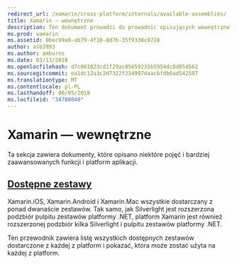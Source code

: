 ```yaml
---
redirect_url: /xamarin/cross-platform/internals/available-assemblies/
title: Xamarin — wewnętrzne
description: Ten dokument prowadzi do prowadnic opisujących wewnętrzne działanie programu Xamarin. Obecnie łączy do dokumentu dostępnych zestawów.
ms.prod: xamarin
ms.assetid: 0bec99a9-ab79-4f10-8d7b-35f9338c0728
author: asb3993
ms.author: amburns
ms.date: 03/13/2018
ms.openlocfilehash: d7c001023cd1f29ac85659235b5954dc8d054562
ms.sourcegitcommit: ea1dc12a3c2d7322f234997daacbfdb6ad542507
ms.translationtype: MT
ms.contentlocale: pl-PL
ms.lasthandoff: 06/05/2018
ms.locfileid: "34780048"
---
```

# <a name="xamarin--internals"></a>Xamarin — wewnętrzne

Ta sekcja zawiera dokumenty, które opisano niektóre pojęć i bardziej zaawansowanych funkcji i platform aplikacji.

## <a name="available-assembliescross-platforminternalsavailable-assembliesmd"></a>[Dostępne zestawy](~/cross-platform/internals/available-assemblies.md)

Xamarin.iOS, Xamarin.Android i Xamarin.Mac wszystkie dostarczany z ponad dwanaście zestawów. Tak samo, jak Silverlight jest rozszerzona podzbiór pulpitu zestawów platformy .NET, platform Xamarin jest również rozszerzonej podzbiór kilka Silverlight i pulpitu zestawów platformy .NET.

Ten przewodnik zawiera listę wszystkich dostępnych zestawów dostarczone z każdej z platform i pokazać, która może zostać użyta na każdej z platform.



